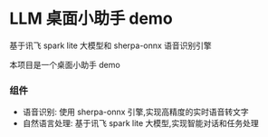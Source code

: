# LLM 桌面小助手 demo

基于讯飞 spark lite 大模型和 sherpa-onnx 语音识别引擎

本项目是一个桌面小助手 demo

### 组件

-   语音识别: 使用 sherpa-onnx 引擎,实现高精度的实时语音转文字
-   自然语言处理: 基于讯飞 spark lite 大模型,实现智能对话和任务处理

